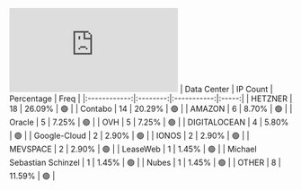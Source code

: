 ![Diagramm](https://github.com/111STAVR111/props/blob/main/Story/Decentralization/1/README.md)
| Data Center | IP Count | Percentage | Freq |
|:------------:|:--------:|:-----------:|:-----:|
| HETZNER | 18 | 26.09% | 🟢 |
| Contabo | 14 | 20.29% | 🟢 |
| AMAZON | 6 | 8.70% | 🟢 |
| Oracle | 5 | 7.25% | 🟢 |
| OVH | 5 | 7.25% | 🟢 |
| DIGITALOCEAN | 4 | 5.80% | 🟢 |
| Google-Cloud | 2 | 2.90% | 🟢 |
| IONOS | 2 | 2.90% | 🟢 |
| MEVSPACE | 2 | 2.90% | 🟢 |
| LeaseWeb | 1 | 1.45% | 🟢 |
| Michael Sebastian Schinzel | 1 | 1.45% | 🟢 |
| Nubes | 1 | 1.45% | 🟢 |
| OTHER | 8 | 11.59% | 🟢 |